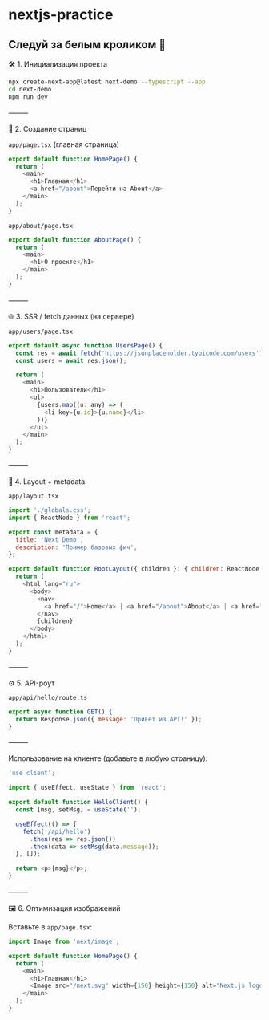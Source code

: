 # nextjs-practice

## Следуй за белым кроликом 🐇

🛠 1. Инициализация проекта

```sh
npx create-next-app@latest next-demo --typescript --app
cd next-demo
npm run dev
```

⸻

📄 2. Создание страниц

`app/page.tsx` (главная страница)

```js
export default function HomePage() {
  return (
    <main>
      <h1>Главная</h1>
      <a href="/about">Перейти на About</a>
    </main>
  );
}
```

`app/about/page.tsx`

```js
export default function AboutPage() {
  return (
    <main>
      <h1>О проекте</h1>
    </main>
  );
}
```

⸻

🌐 3. SSR / fetch данных (на сервере)

`app/users/page.tsx`

```js
export default async function UsersPage() {
  const res = await fetch('https://jsonplaceholder.typicode.com/users');
  const users = await res.json();

  return (
    <main>
      <h1>Пользователи</h1>
      <ul>
        {users.map((u: any) => (
          <li key={u.id}>{u.name}</li>
        ))}
      </ul>
    </main>
  );
}
```

⸻

🧱 4. Layout + metadata

`app/layout.tsx`

```js
import './globals.css';
import { ReactNode } from 'react';

export const metadata = {
  title: 'Next Demo',
  description: 'Пример базовых фич',
};

export default function RootLayout({ children }: { children: ReactNode }) {
  return (
    <html lang="ru">
      <body>
        <nav>
          <a href="/">Home</a> | <a href="/about">About</a> | <a href="/users">Users</a>
        </nav>
        {children}
      </body>
    </html>
  );
}
```

⸻

⚙️ 5. API-роут

`app/api/hello/route.ts`

```js
export async function GET() {
  return Response.json({ message: 'Привет из API!' });
}
```

⸻

Использование на клиенте (добавьте в любую страницу):

```js
'use client';

import { useEffect, useState } from 'react';

export default function HelloClient() {
  const [msg, setMsg] = useState('');

  useEffect(() => {
    fetch('/api/hello')
      .then(res => res.json())
      .then(data => setMsg(data.message));
  }, []);

  return <p>{msg}</p>;
}
```

⸻

🖼 6. Оптимизация изображений

Вставьте в `app/page.tsx`:

```js
import Image from 'next/image';

export default function HomePage() {
  return (
    <main>
      <h1>Главная</h1>
      <Image src="/next.svg" width={150} height={150} alt="Next.js logo" />
    </main>
  );
}
```
